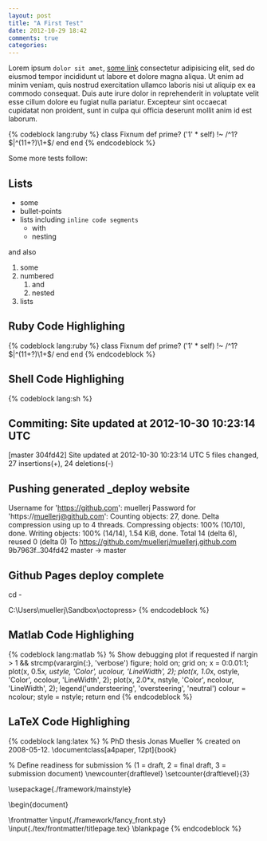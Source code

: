 ```yaml
---
layout: post
title: "A First Test"
date: 2012-10-29 18:42
comments: true
categories: 
---
```

Lorem ipsum `dolor sit amet`, [some link][rk] consectetur adipisicing elit, sed do eiusmod
tempor incididunt ut labore et dolore magna aliqua. Ut enim ad minim veniam,
quis nostrud exercitation ullamco laboris nisi ut aliquip ex ea commodo
consequat. Duis aute irure dolor in reprehenderit in voluptate velit esse
cillum dolore eu fugiat nulla pariatur. Excepteur sint occaecat cupidatat non
proident, sunt in culpa qui officia deserunt mollit anim id est laborum.

[rk]: http://ringkeepers.com

{% codeblock lang:ruby %}
class Fixnum
  def prime?
    ('1' * self) !~ /^1?$|^(11+?)\1+$/
  end
end
{% endcodeblock %}
<!-- more -->

Some more tests follow:

## Lists

* some
* bullet-points
* lists including `inline code segments`
  - with
  - nesting

and also

1. some 
2. numbered
    1. and
    2. nested
3. lists

## Ruby Code Highlighing

{% codeblock lang:ruby %}
class Fixnum
  def prime?
    ('1' * self) !~ /^1?$|^(11+?)\1+$/
  end
end
{% endcodeblock %}


## Shell Code Highlighing

{% codeblock lang:sh %}
## Commiting: Site updated at 2012-10-30 10:23:14 UTC
[master 304fd42] Site updated at 2012-10-30 10:23:14 UTC
 5 files changed, 27 insertions(+), 24 deletions(-)

## Pushing generated _deploy website
Username for 'https://github.com': muellerj
Password for 'https://muellerj@github.com':
Counting objects: 27, done.
Delta compression using up to 4 threads.
Compressing objects: 100% (10/10), done.
Writing objects: 100% (14/14), 1.54 KiB, done.
Total 14 (delta 6), reused 0 (delta 0)
To https://github.com/muellerj/muellerj.github.com
   9b7963f..304fd42  master -> master

## Github Pages deploy complete
cd -

C:\Users\muellerj\Sandbox\octopress>
{% endcodeblock %}


## Matlab Code Highlighing

{% codeblock lang:matlab %}
% Show debugging plot if requested
if nargin > 1 && strcmp(varargin{:}, 'verbose')
  figure; hold on; grid on;
  x = 0:0.01:1;
  plot(x, 0.5*x, ustyle, 'Color', ucolour, 'LineWidth', 2);
  plot(x, 1.0*x, ostyle, 'Color', ocolour, 'LineWidth', 2);
  plot(x, 2.0*x, nstyle, 'Color', ncolour, 'LineWidth', 2);
  legend('understeering', 'oversteering', 'neutral')
  colour = ncolour; style = nstyle; return
end
{% endcodeblock %}


## LaTeX Code Highlighing

{% codeblock lang:latex %}
% PhD thesis Jonas Mueller
% created on 2008-05-12.
\documentclass[a4paper, 12pt]{book}

% Define readiness for submission 
% (1 = draft, 2 = final draft, 3 = submission document)
\newcounter{draftlevel}
\setcounter{draftlevel}{3}

\usepackage{./framework/mainstyle}

\begin{document}

  \frontmatter
    \input{./framework/fancy_front.sty}
    \input{./tex/frontmatter/titlepage.tex}
    \blankpage
{% endcodeblock %}